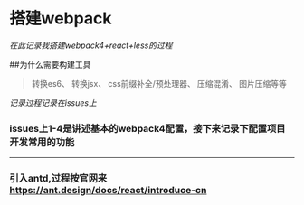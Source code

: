 
# 搭建webpack
_在此记录我搭建webpack4+react+less的过程_

##为什么需要构建工具
>转换es6、
转换jsx、
css前缀补全/预处理器、
压缩混淆、
图片压缩等等



_记录过程记录在issues上_

### issues上1-4是讲述基本的webpack4配置，接下来记录下配置项目开发常用的功能

--------------------------------------------------------------------------------
### 引入antd,过程按官网来 <https://ant.design/docs/react/introduce-cn>


